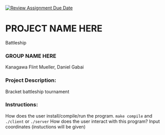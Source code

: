 [![Review Assignment Due Date](https://classroom.github.com/assets/deadline-readme-button-22041afd0340ce965d47ae6ef1cefeee28c7c493a6346c4f15d667ab976d596c.svg)](https://classroom.github.com/a/Vh67aNdh)
# PROJECT NAME HERE

Battleship

### GROUP NAME HERE

Kanagawa
Flint Mueller, Daniel Gabai
       
### Project Description:

Bracket battleship tournament
  
### Instructions:

How does the user install/compile/run the program.
`make compile` and `./client` or `./server`
How does the user interact with this program?
Input coordinates (instuctions will be given)

